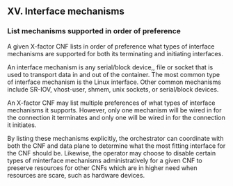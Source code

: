## XV. Interface mechanisms
### List mechanisms supported in order of preference

A given X-factor CNF lists in order of preference what types of interface mechanisms are supported for both its terminating and initiating interfaces. 

An interface mechanism is any serial/block device,, file or socket that is used to transport data in and out of the container. The most common type of interface mechanism is the Linux interface. Other common mechanisms include SR-IOV, vhost-user, shmem, unix sockets, or serial/block devices.

An X-factor CNF may list multiple preferences of what types of interface mechanisms it supports. However, only one mechanism will be wired in for the connection it terminates and only one will be wired in for the connection it initiates.

By listing these mechanisms explicitly, the orchestrator can coordinate with both the CNF and data plane to determine what the most fitting interface for the CNF should be. Likewise, the operator may choose to disable certain types of minterface mechanisms administratively for a given CNF to preserve resources for other CNFs which are in higher need when resources are scare, such as hardware devices.
